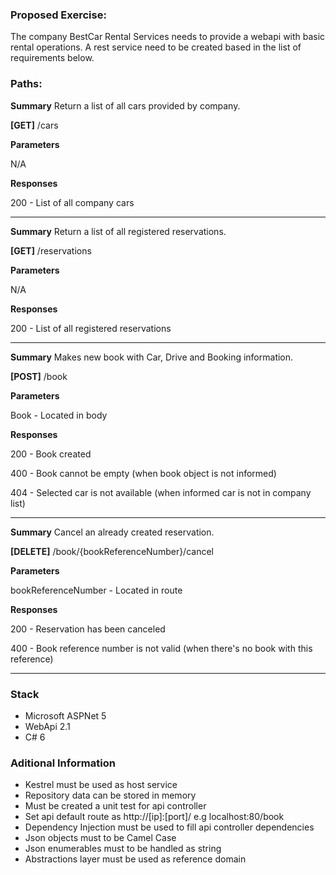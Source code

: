 ### Proposed Exercise: ###

The company BestCar Rental Services needs to provide a webapi with basic rental operations. A rest service need to be created based in the list of requirements below.

### Paths: ###

**Summary**
Return a list of all cars provided by company.

**[GET]** /cars

**Parameters**

N/A

**Responses**

200 - List of all company cars

---------------------------------

**Summary**
Return a list of all registered reservations.

**[GET]** /reservations

**Parameters**

N/A

**Responses**

200 - List of all registered reservations

---------------------------------

**Summary**
Makes new book with Car, Drive and Booking information.

**[POST]** /book

**Parameters**

Book - Located in body

**Responses**

200 - Book created

400 - Book cannot be empty (when book object is not informed)

404 - Selected car is not available (when informed car is not in company list) 

---------------------------------

**Summary**
Cancel an already created reservation.

**[DELETE]** /book/{bookReferenceNumber}/cancel

**Parameters**

bookReferenceNumber - Located in route

**Responses**

200 - Reservation has been canceled

400 - Book reference number is not valid (when there's no book with this reference)

---------------------------------

### Stack ###

* Microsoft ASPNet 5
* WebApi 2.1
* C# 6

### Aditional Information ###

* Kestrel must be used as host service
* Repository data can be stored in memory
* Must be created a unit test for api controller
* Set api default route as http://[ip]:[port]/ e.g localhost:80/book
* Dependency Injection must be used to fill api controller dependencies
* Json objects must to be Camel Case
* Json enumerables must to be handled as string
* Abstractions layer must be used as reference domain
